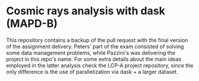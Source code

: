 # Cosmic rays analysis with dask (MAPD-B)
 
This repository contains a backup of the pull request with the final version of the assignment delivery.
Peters' part of the exam consisted of solving some data management problems, while Pazzini's was delivering the project in this repo's name.
For some extra details about the main ideas employed in the latter analysis check the LCP-A project repository, since the only difference is the use of parallelization via dask + a larger dataset.
